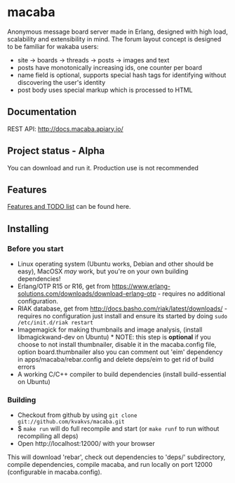 # macaba

Anonymous message board server made in Erlang, designed with high load,
scalability and extensibility in mind. The forum layout concept is designed to
be familiar for wakaba users:

*   site &rarr; boards &rarr; threads &rarr; posts &rarr; images and text
*   posts have monotonically increasing ids, one counter per board
*   name field is optional, supports special hash tags for identifying without
    discovering the user's identity
*   post body uses special markup which is processed to HTML

## Documentation

REST API: http://docs.macaba.apiary.io/

## Project status - Alpha

You can download and run it. Production use is not recommended

## Features

[Features and TODO list](https://github.com/kvakvs/macaba/blob/master/FEATURES.md)
can be found here.

## Installing

### Before you start

*   Linux operating system (Ubuntu works, Debian and other should be easy),
    MacOSX _may_ work, but you're on your own building dependencies!
*   Erlang/OTP R15 or R16, get from
    https://www.erlang-solutions.com/downloads/download-erlang-otp - requires no
    additional configuration.
*   RIAK database, get from http://docs.basho.com/riak/latest/downloads/ -
    requires no configuration just install and ensure its started by doing
    `sudo /etc/init.d/riak restart`
*   Imagemagick for making thumbnails and image analysis, (install
    libmagickwand-dev on Ubuntu)
        * NOTE: this step is **optional** if you choose to not
          install thumbnailer, disable it in the macaba.config file, option
          board.thumbnailer also you can comment out 'eim' dependency in
          apps/macaba/rebar.config and delete deps/eim to get rid of build errors
*   A working C/C++ compiler to build dependencies (install build-essential on
    Ubuntu)

### Building

*   Checkout from github by using `git clone git://github.com/kvakvs/macaba.git`
*   $ `make run` will do full recompile and start (or `make runf` to run without
    recompiling all deps)
*   Open http://localhost:12000/ with your browser

This will download 'rebar', check out dependencies to 'deps/' subdirectory,
compile dependencies, compile macaba, and run locally on port 12000
(configurable in macaba.config).
